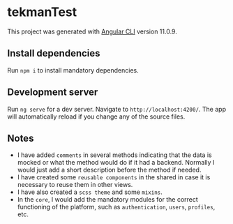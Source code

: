 # tekmanTest

This project was generated with [Angular CLI](https://github.com/angular/angular-cli) version 11.0.9.

## Install dependencies

Run `npm i` to install mandatory dependencies.

## Development server

Run `ng serve` for a dev server. Navigate to `http://localhost:4200/`. The app will automatically reload if you change any of the source files.

## Notes

* I have added `comments` in several methods indicating that the data is mocked or what the method would do if it had a backend. Normally I would just add a short description before the method if needed.
* I have created some `reusable components` in the shared in case it is necessary to reuse them in other views.
* I have also created a `scss theme` and some `mixins`.
* In the `core`, I would add the mandatory modules for the correct functioning of the platform, such as `authentication`, `users`, `profiles`, etc. 
